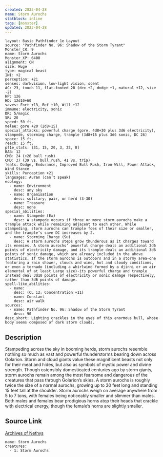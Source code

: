 ```yaml
---
created: 2023-04-28
name: Storm Aurochs
statblock: inline
tags: [monster]
updated: 2023-04-28
---
```

```statblock
layout: Basic Pathfinder 1e Layout
source: "Pathfinder No. 96: Shadow of the Storm Tyrant"
Monster_CR: 9
name: Storm Aurochs
Monster_XP: 6400
alignment: CN
size: Huge
type: magical beast
INI: +2
perception: +21
senses: darkvision, low-light vision, scent
AC: 23, touch 11, flat-footed 20 (dex +2, dodge +1, natural +12, size -2)
HP: 126
HD: 12d10+60
saves: Fort +13, Ref +10, Will +12
immune: electricity, sonic
DR: 5/magic
SR: 20
speed: 50 ft.
melee: gore +20 (2d8+15)
special_attacks: powerful charge (gore, 4d8+30 plus 3d6 electricity), stampede, storming charge, trample (3d8+15 plus 3d6 sonic, DC 26)
space: 15 ft.
reach: 15 ft.
pf1e_stats: [31, 15, 20, 3, 22, 8]
BAB: 12
CMB: 24 (+26 bull rush)
CMD: 37 (39 vs. bull rush, 41 vs. trip)
feats: Dodge, Endurance, Improved Bull Rush, Iron Will, Power Attack, Wind Stance
skills: Perception +21
languages: Auran (can’t speak)
ecology:
  - name: Environment
    desc: any sky
  - name: Organisation
    desc: solitary, pair, or herd (3-30)
  - name: Treasure
    desc: none
special_abilities:
  - name: Stampede (Ex)
    desc: A stampede occurs if three or more storm aurochs make a trample attack while remaining adjacent to each other. While stampeding, storm aurochs can trample foes of their size or smaller, and the trample’s save DC increases by 2.
  - name: Storming Charge (Su)
    desc: A storm aurochs steps grow thunderous as it charges toward its enemies. A storm aurochs’ powerful charge deals an additional 3d6 points of electricity damage, and its trample deals an additional 3d6 points of sonic damage, which are already included in the above statistics. If the storm aurochs is outdoors and in a stormy area-one featuring a rain shower, clouds and wind, hot and cloudy conditions, or even a tornado (including a whirlwind formed by a djinni or an air elemental of at least Large size)-its powerful charge and trample instead deal 3d10 points of electricity or sonic damage respectively, rather than 3d6 points of damage.
spell-like_abilities:
  - name:
    desc: (CL 12; Concentration +11)
  - name: Constant
    desc: air walk
sources:
  - name: Pathfinder No. 96: Shadow of the Storm Tyrant
    desc: 90
desc_short: Lighting crackles in the eyes of this enormous bull, whose body seems composed of dark storm clouds.
```
## Description
Stampeding across the sky in booming herds, storm aurochs resemble nothing so much as vast and powerful thunderstorms bearing down across Golarion. Storm and cloud giants value these magnificent beasts not only for their meat and hides, but also as symbols of mystic power and divine strength. Though ostensibly domesticated centuries ago by storm giants, storm aurochs remain among the most fearsome and dangerous of the creatures that pass through Golarion’s skies. A storm aurochs is roughly twice the size of a normal aurochs, growing up to 20 feet long and standing 15 feet tall at the shoulder. Storm aurochs weigh on average anywhere from 5 to 7 tons, with females being noticeably smaller and slimmer than males. Both males and females bear prodigious horns atop their heads that crackle with electrical energy, though the female’s horns are slightly smaller.
## Source Link
[Archives of Nethys](https://aonprd.com/MonsterDisplay.aspx?ItemName=Storm%20Aurochs)
```encounter-table
name: Storm Aurochs
creatures:
  - 1: Storm Aurochs
```
